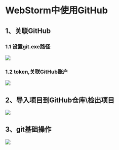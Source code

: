 # WebStorm中使用GitHub

## 1、关联GitHub
### 1.1 设置git.exe路径
![](https://github.com/RamboTong/MobileDevelopment/blob/master/05Git%20%26%20SVN%E7%AE%A1%E7%90%86%E9%A1%B9%E7%9B%AE/pic/git05.png)  

### 1.2 token,关联GitHub账户
![](https://github.com/RamboTong/MobileDevelopment/blob/master/05Git%20%26%20SVN%E7%AE%A1%E7%90%86%E9%A1%B9%E7%9B%AE/pic/git03.png)  

## 2、导入项目到GitHub仓库\检出项目
![](https://github.com/RamboTong/MobileDevelopment/blob/master/05Git%20%26%20SVN%E7%AE%A1%E7%90%86%E9%A1%B9%E7%9B%AE/pic/git04.png)  

## 3、git基础操作
![](https://github.com/RamboTong/MobileDevelopment/blob/master/05Git%20%26%20SVN%E7%AE%A1%E7%90%86%E9%A1%B9%E7%9B%AE/pic/git02.png)

